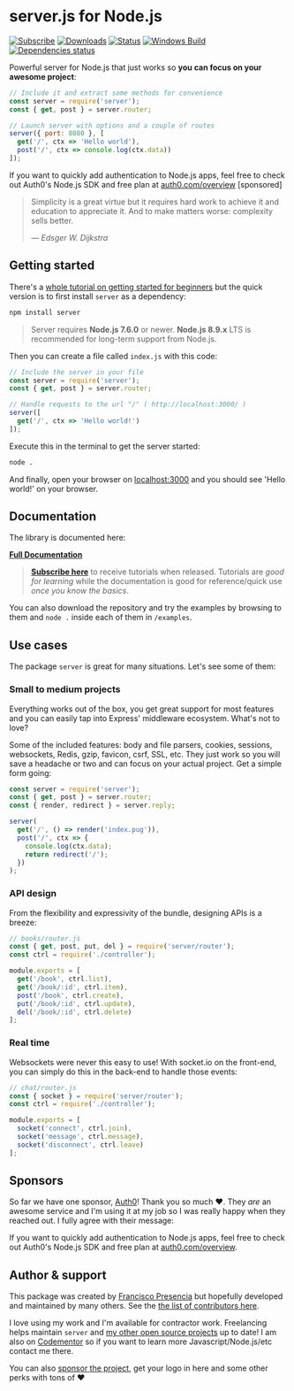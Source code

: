 # **server.js** for Node.js

[![Subscribe](https://img.shields.io/badge/%20subscribe%20-%20mailchimp%20-blue.svg )](http://eepurl.com/cGRggH)
[![Downloads](https://img.shields.io/npm/dm/server.svg)](https://npm-stat.com/charts.html?package=server)
[![Status](https://circleci.com/gh/franciscop/server.svg?style=shield)](https://circleci.com/gh/franciscop/server)
[![Windows Build](https://img.shields.io/appveyor/ci/franciscop/server.svg?label=windows)](https://ci.appveyor.com/project/franciscop/server)
[![Dependencies status](https://david-dm.org/franciscop/server/status.svg)](https://david-dm.org/franciscop/server)

Powerful server for Node.js that just works so **you can focus on your awesome project**:

```js
// Include it and extract some methods for convenience
const server = require('server');
const { get, post } = server.router;

// Launch server with options and a couple of routes
server({ port: 8080 }, [
  get('/', ctx => 'Hello world'),
  post('/', ctx => console.log(ctx.data))
]);
```

<div class="ad inline sponsored">If you want to quickly add authentication to Node.js apps, feel free to check out Auth0's Node.js SDK and free plan at <a href="https://auth0.com/overview?utm_source=GHsponsor&utm_medium=GHsponsor&utm_campaign=serverjs&utm_content=auth">auth0.com/overview</a> [sponsored]</div>

<blockquote class="external">
  <p>Simplicity is a great virtue but it requires hard work to achieve it and education to appreciate it. And to make matters worse: complexity sells better.</p>
  <cite>― Edsger W. Dijkstra</cite>
</blockquote>


## Getting started

There's a [whole tutorial on getting started for beginners](https://serverjs.io/tutorials/getting-started/) but the quick version is to first install `server` as a dependency:

```bash
npm install server
```

> Server requires **Node.js 7.6.0** or newer. **Node.js 8.9.x** LTS is recommended for long-term support from Node.js.

Then you can create a file called `index.js` with this code:

```js
// Include the server in your file
const server = require('server');
const { get, post } = server.router;

// Handle requests to the url "/" ( http://localhost:3000/ )
server([
  get('/', ctx => 'Hello world!')
]);
```

Execute this in the terminal to get the server started:

```bash
node .
```

And finally, open your browser on [localhost:3000](http://localhost:3000/) and you should see 'Hello world!' on your browser.



## Documentation

The library is documented here:

<strong><a class="button" href="https://serverjs.io/documentation/">Full Documentation</a></strong>

> [**Subscribe here**](http://eepurl.com/cGRggH) to receive tutorials when released. Tutorials are *good for learning* while the documentation is good for reference/quick use *once you know the basics*.

You can also download the repository and try the examples by browsing to them and `node .` inside each of them in `/examples`.



## Use cases

The package `server` is great for many situations. Let's see some of them:


### Small to medium projects

Everything works out of the box, you get great support for most features and you can easily tap into Express' middleware ecosystem. What's not to love?

Some of the included features: body and file parsers, cookies, sessions, websockets, Redis, gzip, favicon, csrf, SSL, etc. They just work so you will save a headache or two and can focus on your actual project. Get a simple form going:

```js
const server = require('server');
const { get, post } = server.router;
const { render, redirect } = server.reply;

server(
  get('/', () => render('index.pug')),
  post('/', ctx => {
    console.log(ctx.data);
    return redirect('/');
  })
);
```



### API design

From the flexibility and expressivity of the bundle, designing APIs is a breeze:

```js
// books/router.js
const { get, post, put, del } = require('server/router');
const ctrl = require('./controller');

module.exports = [
  get('/book', ctrl.list),
  get('/book/:id', ctrl.item),
  post('/book', ctrl.create),
  put('/book/:id', ctrl.update),
  del('/book/:id', ctrl.delete)
];
```



### Real time

Websockets were never this easy to use! With socket.io on the front-end, you can simply do this in the back-end to handle those events:

```js
// chat/router.js
const { socket } = require('server/router');
const ctrl = require('./controller');

module.exports = [
  socket('connect', ctrl.join),
  socket('message', ctrl.message),
  socket('disconnect', ctrl.leave)
];
```



## Sponsors

So far we have one sponsor, [Auth0](https://auth0.com/overview?utm_source=GHsponsor&utm_medium=GHsponsor&utm_campaign=serverjs&utm_content=auth)! Thank you so much ❤. They *are* an awesome service and I'm using it at my job so I was really happy when they reached out. I fully agree with their message:

If you want to quickly add authentication to Node.js apps, feel free to check out Auth0's Node.js SDK and free plan at [auth0.com/overview](https://auth0.com/overview?utm_source=GHsponsor&utm_medium=GHsponsor&utm_campaign=serverjs&utm_content=auth).




## Author & support

This package was created by [Francisco Presencia](http://francisco.io/) but hopefully developed and maintained by many others. See the [the list of contributors here](https://github.com/franciscop/server/graphs/contributors).

I love using my work and I'm available for contractor work. Freelancing helps maintain `server` and [my other open source projects](https://github.com/franciscop/) up to date! I am also on [Codementor](https://www.codementor.io/franciscop) so if you want to learn more Javascript/Node.js/etc contact me there.

You can also [sponsor the project](https://serverjs.io/sponsor), get your logo in here and some other perks with tons of ♥
